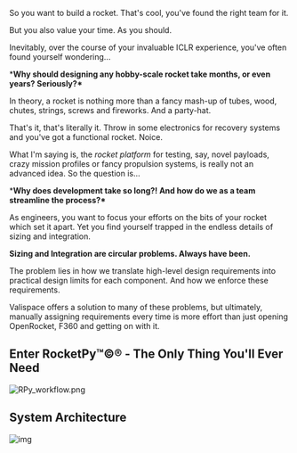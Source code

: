 So you want to build a rocket. That's cool, you've found the right team for it.



But you also value your time. As you should.



Inevitably, over the course of your invaluable ICLR experience, you've often found yourself wondering...



***Why should designing any hobby-scale rocket take months, or even years? Seriously?\***



In theory, a rocket is nothing more than a fancy mash-up of tubes, wood, chutes, strings, screws and fireworks. And a party-hat.



That's it, that's literally it. Throw in some electronics for recovery systems and you've got a functional rocket. Noice.



What I'm saying is, the *rocket* *platform* for testing, say, novel payloads, crazy mission profiles or fancy propulsion systems, is really not an advanced idea. So the question is...



***Why does development take so long?! And how do we as a team streamline the process?\***



As engineers, you want to focus your efforts on the bits of your rocket which set it apart. Yet you find yourself trapped in the endless details of sizing and integration.



**Sizing and Integration are circular problems. Always have been.**



The problem lies in how we translate high-level design requirements into practical design limits for each component. And how we enforce these requirements.



Valispace offers a solution to many of these problems, but ultimately, manually assigning requirements every time is more effort than just opening OpenRocket, F360 and getting on with it.



## Enter RocketPy™©® - The Only Thing You'll Ever Need



![RPy_workflow.png](https://i.ibb.co/F7V0L4J/RPy-workflow.png)


## System Architecture

![img](https://i.ibb.co/SNqj7p5/RPy-Overview.png)
